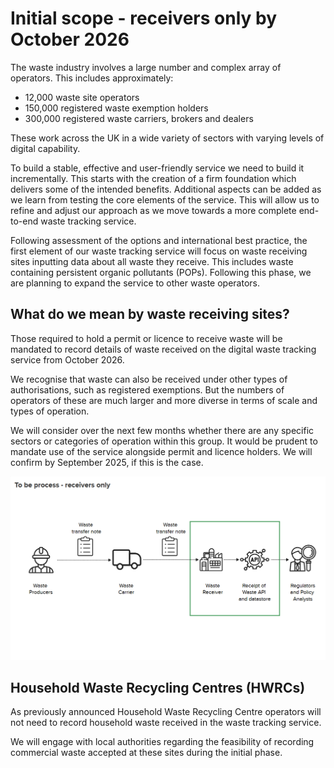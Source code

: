 # Initial scope - receivers only by October 2026

The waste industry involves a large number and complex array of operators. This includes approximately:

- 12,000 waste site operators
- 150,000 registered waste exemption holders 
- 300,000 registered waste carriers, brokers and dealers

These work across the UK in a wide variety of sectors with varying levels of digital capability.  

To build a stable, effective and user-friendly service we need to build it incrementally. This starts with the creation of a firm foundation which delivers some of the intended benefits. Additional aspects can be added as we learn from testing the core elements of the service. This will allow us to refine and adjust our approach as we move towards a more complete end-to-end waste tracking service.  

Following assessment of the options and international best practice, the first element of our waste tracking service will focus on waste receiving sites inputting data about all waste they receive. This includes waste containing persistent organic pollutants (POPs). Following this phase, we are planning to expand the service to other waste operators.

## What do we mean by waste receiving sites?

Those required to hold a permit or licence to receive waste will be mandated to record details of waste received on the digital waste tracking service from October 2026.  

We recognise that waste can also be received under other types of authorisations, such as registered exemptions. But the numbers of operators of these are much larger and more diverse in terms of scale and types of operation.

We will consider over the next few months whether there are any specific sectors or categories of operation within this group. It would be prudent to mandate use of the service alongside permit and licence holders. We will confirm by September 2025, if this is the case. 

[![receivers only](initial-scope-receivers-only.png)](initial-scope-receivers-only.png)

## Household Waste Recycling Centres (HWRCs)

As previously announced Household Waste Recycling Centre operators will not need to record household waste received in the waste tracking service.

We will engage with local authorities regarding the feasibility of recording commercial waste accepted at these sites during the initial phase.
